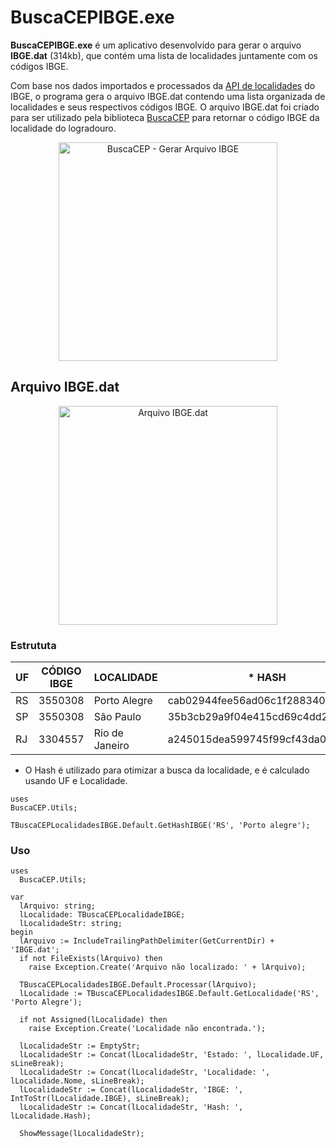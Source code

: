 # BuscaCEPIBGE.exe

**BuscaCEPIBGE.exe** é um aplicativo desenvolvido para gerar o arquivo **IBGE.dat** (314kb), que contém uma lista de localidades juntamente com os códigos IBGE.

Com base nos dados importados e processados da [API de localidades](https://servicodados.ibge.gov.br/api/docs/localidades) do IBGE, o programa gera o arquivo IBGE.dat contendo uma lista organizada de localidades e seus respectivos códigos IBGE.
O arquivo IBGE.dat foi criado para ser utilizado pela biblioteca [BuscaCEP](https://github.com/antoniojmsjr/BuscaCEP) para retornar o código IBGE da localidade do logradouro.

<p align="center">
  <a href="https://github.com/antoniojmsjr/BuscaCEP/assets/20980984/07713646-d2d8-4145-b7a8-9d7cb95af646">
    <img alt="BuscaCEP - Gerar Arquivo IBGE" height="350" src="https://github.com/antoniojmsjr/BuscaCEP/assets/20980984/07713646-d2d8-4145-b7a8-9d7cb95af646">
  </a>
</p>

## Arquivo IBGE.dat

<p align="center">
  <a href="https://github.com/antoniojmsjr/BuscaCEP/assets/20980984/ad7bf8a4-7752-40af-b957-0760f238ac46">
    <img alt="Arquivo IBGE.dat" height="350" src="https://github.com/antoniojmsjr/BuscaCEP/assets/20980984/ad7bf8a4-7752-40af-b957-0760f238ac46">
  </a>
</p>

### Estrututa

| UF | CÓDIGO IBGE | LOCALIDADE | * HASH |
|---|---|---|---|
|RS|3550308|Porto Alegre|cab02944fee56ad06c1f288340ae02f1|
|SP|3550308|São Paulo|35b3cb29a9f04e415cd69c4dd2e45083|
|RJ|3304557|Rio de Janeiro|a245015dea599745f99cf43da0e882f9|

* O Hash é utilizado para otimizar a busca da localidade, e é calculado usando UF e Localidade.

```delphi
uses
BuscaCEP.Utils;
  
TBuscaCEPLocalidadesIBGE.Default.GetHashIBGE('RS', 'Porto alegre');
```

### Uso

```delphi
uses
  BuscaCEP.Utils;
```

```delphi
var
  lArquivo: string;
  lLocalidade: TBuscaCEPLocalidadeIBGE;
  lLocalidadeStr: string;
begin
  lArquivo := IncludeTrailingPathDelimiter(GetCurrentDir) + 'IBGE.dat';
  if not FileExists(lArquivo) then
    raise Exception.Create('Arquivo não localizado: ' + lArquivo);

  TBuscaCEPLocalidadesIBGE.Default.Processar(lArquivo);
  lLocalidade := TBuscaCEPLocalidadesIBGE.Default.GetLocalidade('RS', 'Porto Alegre');

  if not Assigned(lLocalidade) then
    raise Exception.Create('Localidade não encontrada.');

  lLocalidadeStr := EmptyStr;
  lLocalidadeStr := Concat(lLocalidadeStr, 'Estado: ', lLocalidade.UF, sLineBreak);
  lLocalidadeStr := Concat(lLocalidadeStr, 'Localidade: ', lLocalidade.Nome, sLineBreak);
  lLocalidadeStr := Concat(lLocalidadeStr, 'IBGE: ', IntToStr(lLocalidade.IBGE), sLineBreak);
  lLocalidadeStr := Concat(lLocalidadeStr, 'Hash: ', lLocalidade.Hash);

  ShowMessage(lLocalidadeStr);
```
